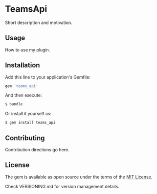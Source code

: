 # TeamsApi
Short description and motivation.

## Usage
How to use my plugin.

## Installation
Add this line to your application's Gemfile:

```ruby
gem 'teams_api'
```

And then execute:
```bash
$ bundle
```

Or install it yourself as:
```bash
$ gem install teams_api
```

## Contributing
Contribution directions go here.

## License
The gem is available as open source under the terms of the [MIT License](https://opensource.org/licenses/MIT).


Check VERSIONING.md for version management details.